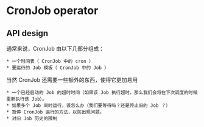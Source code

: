 # CronJob operator

## API  design
通常来说，CronJob 由以下几部分组成：

    * 一个时间表（ CronJob 中的 cron ）
    * 要运行的 Job 模板（ CronJob 中的 Job ）

当然 CronJob 还需要一些额外的东西，使得它更加易用

    * 一个已经启动的 Job 的超时时间（如果该 Job 执行超时，那么我们会将在下次调度的时候重新执行该 Job）。
    * 如果多个 Job 同时运行，该怎么办（我们要等待吗？还是停止旧的 Job ？）
    * 暂停 CronJob 运行的方法，以防出现问题。
    * 对旧 Job 历史的限制
